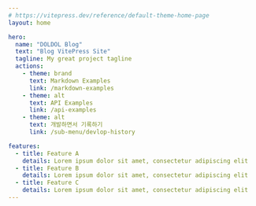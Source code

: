```yaml
---
# https://vitepress.dev/reference/default-theme-home-page
layout: home

hero:
  name: "DOLDOL Blog"
  text: "Blog VitePress Site"
  tagline: My great project tagline
  actions:
    - theme: brand
      text: Markdown Examples
      link: /markdown-examples
    - theme: alt
      text: API Examples
      link: /api-examples
    - theme: alt
      text: 개발하면서 기록하기
      link: /sub-menu/devlop-history

features:
  - title: Feature A
    details: Lorem ipsum dolor sit amet, consectetur adipiscing elit
  - title: Feature B
    details: Lorem ipsum dolor sit amet, consectetur adipiscing elit
  - title: Feature C
    details: Lorem ipsum dolor sit amet, consectetur adipiscing elit
---
```


